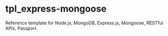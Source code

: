 # tpl_express-mongoose

Reference template for Node.js, MongoDB, Express.js, Mongoose, RESTful APIs, Passport.
